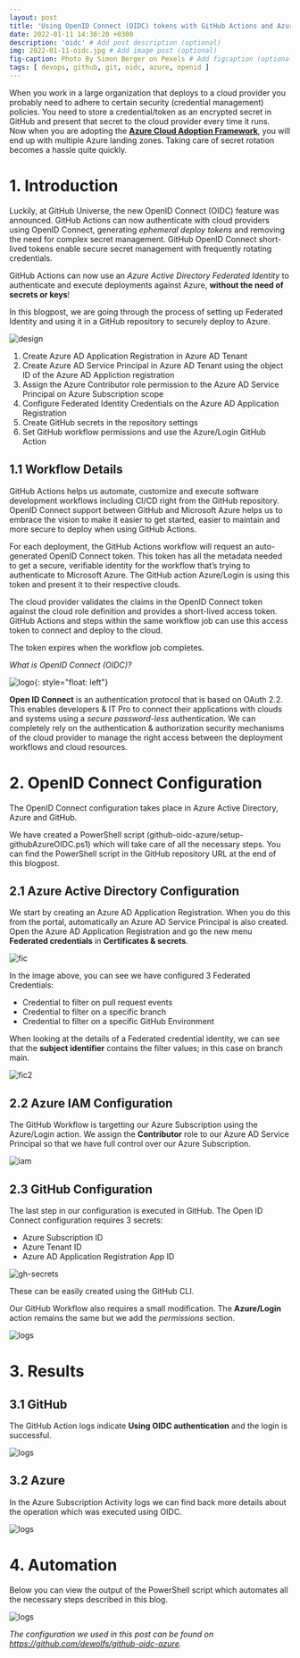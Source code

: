 ```yaml
---
layout: post
title: 'Using OpenID Connect (OIDC) tokens with GitHub Actions and Azure'
date: 2022-01-11 14:30:20 +0300
description: 'oidc' # Add post description (optional)
img: 2022-01-11-oidc.jpg # Add image post (optional)
fig-caption: Photo By Simon Berger on Pexels # Add figcaption (optional)
tags: [ devops, github, git, oidc, azure, openid ]
---
```


When you work in a large organization that deploys to a cloud provider you probably need to adhere to certain security (credential management) policies.
You need to store a credential/token as an encrypted secret in GitHub and present that secret to the cloud provider every time it runs.  
Now when you are adopting the **[ Azure Cloud Adoption Framework](https://docs.microsoft.com/en-us/azure/cloud-adoption-framework/ready/landing-zone/#azure-landing-zone-conceptual-architecture)**, you will end up with multiple Azure landing zones.  Taking care of secret rotation becomes a hassle quite quickly.

# 1. Introduction

Luckily, at GitHub Universe, the new OpenID Connect (OIDC) feature was announced.  GitHub Actions can now authenticate with cloud providers using OpenID Connect, generating *ephemeral deploy tokens* and removing the need for complex secret management.  GitHub OpenID Connect short-lived tokens enable secure secret management with frequently rotating credentials.

GitHub Actions can now use an *Azure Active Directory Federated Identity* to authenticate and execute deployments against Azure, **without the need of secrets or keys**!  

In this blogpost, we are going through the process of setting up Federated Identity and using it in a GitHub repository to securely deploy to Azure.

![design]({{site.baseurl}}/assets/img/2022-01-11-design.png)

1. Create Azure AD Application Registration in Azure AD Tenant  
2. Create Azure AD Service Principal in Azure AD Tenant using the object ID of the Azure AD Appliction registration
3. Assign the Azure Contributor role permission to the Azure AD Service Principal on Azure Subscription scope  
4. Configure Federated Identity Credentials on the Azure AD Application Registration  
5. Create GitHub secrets in the repository settings  
6. Set GitHub workflow permissions and use the Azure/Login GitHub Action  

## 1.1 Workflow Details

GitHub Actions helps us automate, customize and execute software development workflows including CI/CD right from the GitHub repository.  OpenID Connect support between GitHub and Microsoft Azure helps us to embrace the vision to make it easier to get started, easier to maintain and more secure to deploy when using GitHub Actions.

For each deployment, the GitHub Actions workflow will request an auto-generated OpenID Connect token. This token has all the metadata needed to get a secure, verifiable identity for the workflow that’s trying to authenticate to Microsoft Azure.  The GitHub action Azure/Login is using this token and present it to their respective clouds.

The cloud provider validates the claims in the OpenID Connect token against the cloud role definition and provides a short-lived access token. GitHub Actions and steps within the same workflow job can use this access token to connect and deploy to the cloud.  

The token expires when the workflow job completes.

*What is OpenID Connect (OIDC)?*  

![logo]({{site.baseurl}}/assets/img/2022-01-11-openid-logo.png){: style="float: left"}

**Open ID Connect** is an authentication protocol that is based on OAuth 2.2.  This enables developers & IT Pro to connect their applications with clouds and systems using a *secure password-less* authentication.  We can completely rely on the authentication & authorization security mechanisms of the cloud provider to manage the right access between the deployment workflows and cloud resources.  
  
# 2. OpenID Connect Configuration

The OpenID Connect configuration takes place in Azure Active Directory, Azure and GitHub.  

We have created a PowerShell script (github-oidc-azure/setup-githubAzureOIDC.ps1) which will take care of all the necessary steps.  You can find the PowerShell script in the GitHub repository URL at the end of this blogpost.

## 2.1 Azure Active Directory Configuration

We start by creating an Azure AD Application Registration.  When you do this from the portal, automatically an Azure AD Service Principal is also created.  Open the Azure AD Application Registration and go the new menu **Federated credentials** in **Certificates & secrets**.

![fic]({{site.baseurl}}/assets/img/2022-01-11-az-fic.png)

In the image above, you can see we have configured 3 Federated Credentials:
- Credential to filter on pull request events
- Credential to filter on a specific branch
- Credential to filter on a specific GitHub Environment

When looking at the details of a Federated credential identity, we can see that the **subject identifier** contains the filter values; in this case on branch main.

![fic2]({{site.baseurl}}/assets/img/2022-01-11-az-fic2.png)

## 2.2 Azure IAM Configuration

The GitHub Workflow is targetting our Azure Subscription using the Azure/Login action. We assign the **Contributor** role to our Azure AD Service Principal so that we have full control over our Azure Subscription.

![iam]({{site.baseurl}}/assets/img/2022-01-11-az-iam.png)

## 2.3 GitHub Configuration

The last step in our configuration is executed in GitHub.  The Open ID Connect configuration requires 3 secrets:
- Azure Subscription ID
- Azure Tenant ID
- Azure AD Application Registration App ID

![gh-secrets]({{site.baseurl}}/assets/img/2022-01-11-gh-secrets.png)

These can be easily created using the GitHub CLI.

Our GitHub Workflow also requires a small modification.  The **Azure/Login** action remains the same but we add the *permissions* section.

![logs]({{site.baseurl}}/assets/img/2022-01-11-gh-workflow.png)

# 3. Results  

## 3.1 GitHub

The GitHub Action logs indicate **Using OIDC authentication** and the login is successful.

![logs]({{site.baseurl}}/assets/img/2022-01-11-gh-logs.png)

## 3.2 Azure
In the Azure Subscription Activity logs we can find back more details about the operation which was executed using OIDC.  

![logs]({{site.baseurl}}/assets/img/2022-01-11-az-logs.png)

# 4. Automation

Below you can view the output of the PowerShell script which automates all the necessary steps described in this blog.

![logs]({{site.baseurl}}/assets/img/2022-01-11-script.png)

*The configuration we used in this post can be found on <https://github.com/dewolfs/github-oidc-azure>.*